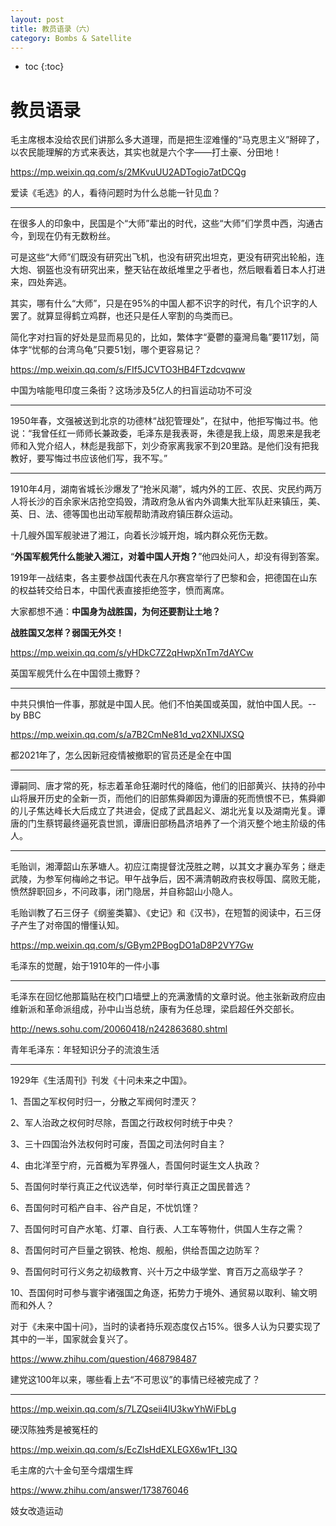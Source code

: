 ```yaml
---
layout: post
title: 教员语录（六）
category: Bombs & Satellite 
---
```


* toc
{:toc}

# 教员语录

毛主席根本没给农民们讲那么多大道理，而是把生涩难懂的“马克思主义”掰碎了，以农民能理解的方式来表达，其实也就是六个字——打土豪、分田地！

https://mp.weixin.qq.com/s/2MKvuUU2ADTogio7atDCQg

爱读《毛选》的人，看待问题时为什么总能一针见血？

----

在很多人的印象中，民国是个“大师”辈出的时代，这些“大师”们学贯中西，沟通古今，到现在仍有无数粉丝。

可是这些“大师”们既没有研究出飞机，也没有研究出坦克，更没有研究出轮船，连大炮、钢盔也没有研究出来，整天钻在故纸堆里之乎者也，然后眼看着日本人打进来，四处奔逃。

其实，哪有什么“大师”，只是在95%的中国人都不识字的时代，有几个识字的人罢了。就算显得鹤立鸡群，也还只是任人宰割的鸟类而已。

简化字对扫盲的好处是显而易见的，比如，繁体字“憂鬱的臺灣烏龜”要117划，简体字“忧郁的台湾乌龟”只要51划，哪个更容易记？

https://mp.weixin.qq.com/s/FIf5JCVTO3HB4FTzdcvqww

中国为啥能甩印度三条街？这场涉及5亿人的扫盲运动功不可没

----

1950年春，文强被送到北京的功德林“战犯管理处”，在狱中，他拒写悔过书。他说：“我曾任红一师师长兼政委，毛泽东是我表哥，朱德是我上级，周恩来是我老师和入党介绍人，林彪是我部下，刘少奇家离我家不到20里路。是他们没有把我教好，要写悔过书应该他们写，我不写。”

----

1910年4月，湖南省城长沙爆发了“抢米风潮”，城内外的工匠、农民、灾民约两万人将长沙的百余家米店抢空捣毁，清政府急从省内外调集大批军队赶来镇压，美、英、日、法、德等国也出动军舰帮助清政府镇压群众运动。

十几艘外国军舰驶进了湘江，向着长沙城开炮，城内群众死伤无数。

“**外国军舰凭什么能驶入湘江，对着中国人开炮？**”他四处问人，却没有得到答案。

1919年一战结束，各主要参战国代表在凡尔赛宫举行了巴黎和会，把德国在山东的权益转交给日本，中国代表直接拒绝签字，愤而离席。

大家都想不通：**中国身为战胜国，为何还要割让土地？**

**战胜国又怎样？弱国无外交！**

https://mp.weixin.qq.com/s/yHDkC7Z2qHwpXnTm7dAYCw

英国军舰凭什么在中国领土撒野？

----

中共只惧怕一件事，那就是中国人民。他们不怕美国或英国，就怕中国人民。--by BBC

https://mp.weixin.qq.com/s/a7B2CmNe81d_vq2XNlJXSQ

都2021年了，怎么因新冠疫情被撤职的官员还是全在中国

----

谭嗣同、唐才常的死，标志着革命狂潮时代的降临，他们的旧部黄兴、扶持的孙中山将展开历史的全新一页，而他们的旧部焦舜卿因为谭唐的死而愤恨不已，焦舜卿的儿子焦达峰长大后成立了共进会，促成了武昌起义、湖北光复以及湖南光复。谭唐的门生蔡锷最终逼死袁世凯，谭唐旧部杨昌济培养了一个消灭整个地主阶级的伟人。

----

毛贻训，湘潭韶山东茅塘人。初应江南提督沈茂胜之聘，以其文才襄办军务；继走武陵，为参军何梅岭之书记。甲午战争后，因不满清朝政府丧权辱国、腐败无能，愤然辞职回乡，不问政事，闭门隐居，并自称韶山小隐人。

毛贻训教了石三伢子《纲鉴类纂》、《史记》和《汉书》，在短暂的阅读中，石三伢子产生了对帝国的懵懂认知。

https://mp.weixin.qq.com/s/GBym2PBogDO1aD8P2VY7Gw

毛泽东的觉醒，始于1910年的一件小事

----

毛泽东在回忆他那篇贴在校门口墙壁上的充满激情的文章时说。他主张新政府应由维新派和革命派组成，孙中山当总统，康有为任总理，梁启超任外交部长。

http://news.sohu.com/20060418/n242863680.shtml

青年毛泽东：年轻知识分子的流浪生活

----

1929年《生活周刊》刊发《十问未来之中国》。

1、吾国之军权何时归一，分散之军阀何时湮灭？

2、军人治政之权何时尽除，吾国之行政权何时统于中央？

3、三十四国治外法权何时可废，吾国之司法何时自主？

4、由北洋至宁府，元首概为军界强人，吾国何时诞生文人执政？

5、吾国何时举行真正之代议选举，何时举行真正之国民普选？

6、吾国何时可稻产自丰、谷产自足，不忧饥馑？

7、吾国何时可自产水笔、灯罩、自行表、人工车等物什，供国人生存之需？

8、吾国何时可产巨量之钢铁、枪炮、舰船，供给吾国之边防军？

9、吾国何时可行义务之初级教育、兴十万之中级学堂、育百万之高级学子？

10、吾国何时可参与寰宇诸强国之角逐，拓势力于境外、通贸易以取利、输文明而和外人？

对于《未来中国十问》，当时的读者持乐观态度仅占15%。很多人认为只要实现了其中的一半，国家就会复兴了。

https://www.zhihu.com/question/468798487

建党这100年以来，哪些看上去“不可思议”的事情已经被完成了？

----

https://mp.weixin.qq.com/s/7LZQseii4lU3kwYhWiFbLg

硬汉陈独秀是被冤枉的

https://mp.weixin.qq.com/s/EcZlsHdEXLEGX6w1Ft_l3Q

毛主席的六十金句至今熠熠生辉

https://www.zhihu.com/answer/173876046

妓女改造运动
